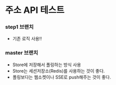 # 주소 API 테스트

### step1 브랜치
- 기존 로직 사용!!

### master 브랜치
- Store에 저장해서 폴링하는 방식 사용
- Store는 세션저장소(Redis)를 사용하는 것이 좋다.
- 폴링보다는 웹소켓이나 SSE로 push해주는 것이 좋다.